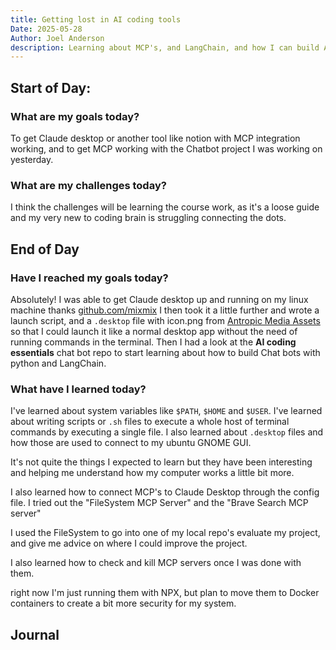 ```yaml
---
title: Getting lost in AI coding tools
Date: 2025-05-28
Author: Joel Anderson
description: Learning about MCP's, and LangChain, and how I can build AI workflows, is proving to be quite the challenging coding project.
---
```


## Start of Day:

### What are my goals today?
To get Claude desktop or another tool like notion with MCP integration working, and to get MCP working with the Chatbot project I was working on yesterday.

### What are my challenges today?
I think the challenges will be learning the course work, as it's a loose guide and my very new to coding brain is struggling connecting the dots.

## End of Day

### Have I reached my goals today?
Absolutely! I was able to get Claude desktop up and running on my linux machine thanks [github.com/mixmix](https://gist.github.com/mixmix/5cd716fe9efb103b1616175987161814) I then took it a little further and wrote a launch script, and a `.desktop` file with icon.png from [Antropic Media Assets](https://www.anthropic.com/news) so that I could launch it like a normal desktop app without the need of running commands in the terminal. Then I had a look at the **AI coding essentials** chat bot repo to start learning about how to build Chat bots with python and LangChain.

### What have I learned today?
I've learned about system variables like `$PATH`, `$HOME` and `$USER`. I've learned about writing scripts or `.sh` files to execute a whole host of terminal commands by executing a single file. I also learned about `.desktop` files and how those are used to connect to my ubuntu GNOME GUI.

It's not quite the things I expected to learn but they have been interesting and helping me understand how my computer works a little bit more.

I also learned how to connect MCP's to Claude Desktop through the config file. I tried out the "FileSystem MCP Server" and the "Brave Search MCP server"

I used the FileSystem to go into one of my local repo's evaluate my project, and give me advice on where I could improve the project.

I also learned how to check and kill MCP servers once I was done with them.

right now I'm just running them with NPX, but plan to move them to Docker containers to create a bit more security for my system.

## Journal

